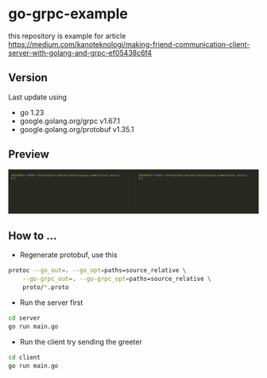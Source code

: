 # go-grpc-example

this repository is example for article <https://medium.com/kanoteknologi/making-friend-communication-client-server-with-golang-and-grpc-ef05438c6f4>

## Version

Last update using

- go 1.23
- google.golang.org/grpc v1.67.1
- google.golang.org/protobuf v1.35.1

## Preview

![alt text](docs/preview.gif)

## How to ...

- Regenerate protobuf, use this

```sh
protoc --go_out=. --go_opt=paths=source_relative \
    --go-grpc_out=. --go-grpc_opt=paths=source_relative \
    proto/*.proto
```

- Run the server first

```sh
cd server
go run main.go
```

- Run the client try sending the greeter

```sh
cd client
go run main.go
```
